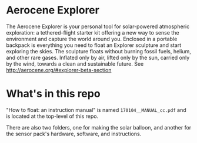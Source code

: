 # Aerocene Explorer
The Aerocene Explorer is your personal tool for solar-powered atmospheric exploration: a tethered-flight starter kit offering a new way to sense the environment and capture the world around you. Enclosed in a portable backpack is everything you need to float an Explorer sculpture and start exploring the skies. The sculpture floats without burning fossil fuels, helium, and other rare gases. Inflated only by air, lifted only by the sun, carried only by the wind, towards a clean and sustainable future. See http://aerocene.org/#explorer-beta-section

# What's in this repo
"How to float: an instruction manual" is named `170104__MANUAL_cc.pdf` and is located at the top-level of this repo.  

There are also two folders, one for making the solar balloon, and another for the sensor pack's hardware, software, and instructions. 
